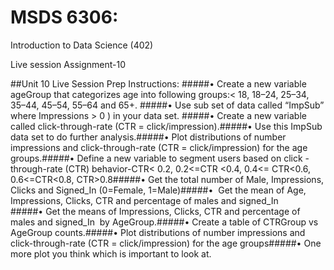 
# MSDS 6306:
Introduction to Data Science (402)


Live session Assignment-10

##Unit 10 Live Session Prep Instructions:
#####• Create a new variable ageGroup that categorizes age into following groups:< 18, 18–24, 25–34, 35–44, 45–54, 55–64 and 65+.
#####• Use sub set of data called “ImpSub” where Impressions > 0 ) in your data set.
#####• Create a new variable called click-through-rate (CTR = click/impression).#####• Use this ImpSub data set to do further analysis.#####• Plot distributions of number impressions and click-through-rate (CTR = click/impression) for the age groups.#####• Define a new variable to segment users based on click -through-rate (CTR) behavior-CTR< 0.2, 0.2<=CTR <0.4, 0.4<= CTR<0.6, 0.6<=CTR<0.8, CTR>0.8#####• Get the total number of Male, Impressions, Clicks and Signed_In (0=Female, 1=Male)#####•  Get the mean of Age, Impressions, Clicks, CTR and percentage of males and signed_In #####• Get the means of Impressions, Clicks, CTR and percentage of males and signed_In  by AgeGroup.#####• Create a table of CTRGroup vs AgeGroup counts.#####• Plot distributions of number impressions and click-through-rate (CTR = click/impression) for the age groups#####• One more plot you think which is important to look at.



